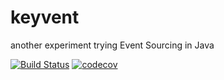 # keyvent

another experiment trying Event Sourcing in Java

[![Build Status](https://travis-ci.org/rodolfodpk/keyvent.svg?branch=master)](https://travis-ci.org/rodolfodpk/keyvent)
[![codecov](https://codecov.io/gh/rodolfodpk/keyvent/branch/master/graph/badge.svg)](https://codecov.io/gh/rodolfodpk/keyven)

